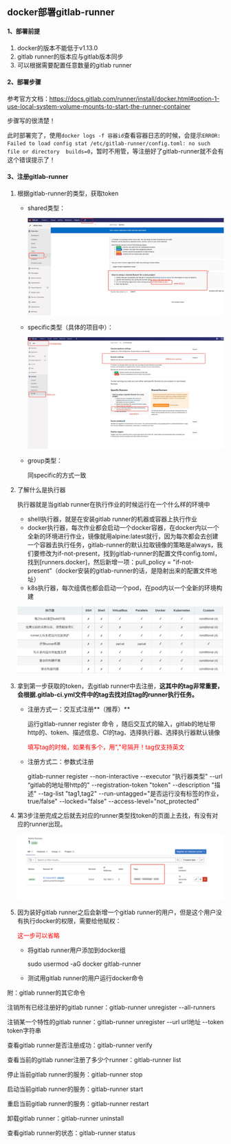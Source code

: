 ## docker部署gitlab-runner



#### 1、部署前提

1. docker的版本不能低于v1.13.0
2. gitlab runner的版本应与gitlab版本同步
3. 可以根据需要配置任意数量的gitlab runner





#### 2、部署步骤

参考官方文档：https://docs.gitlab.com/runner/install/docker.html#option-1-use-local-system-volume-mounts-to-start-the-runner-container

步骤写的很清楚！



此时部署完了，使用`docker logs -f 容器id`查看容器日志的时候，会提示`ERROR: Failed to load config stat /etc/gitlab-runner/config.toml: no such file or directory  builds=0`，暂时不用管，等注册好了gitlab-runner就不会有这个错误提示了！



#### 3、注册gitlab-runner

1. 根据gitlab-runner的类型，获取token

   - shared类型：

     ![avatar](../images/20.jpg)

   - specific类型（具体的项目中）：

     ![avatar](../images/1.jpg)

   - group类型：

     同specific的方式一致

2. 了解什么是执行器

   执行器就是当gitlab runner在执行作业的时候运行在一个什么样的环境中

   - shell执行器，就是在安装gitlab runner的机器或容器上执行作业
   - docker执行器，每次作业都会启动一个docker容器，在docker内以一个全新的环境进行作业，镜像就用alpine:latest就行，因为每次都会去创建一个容器去执行任务，gitlab-runner的默认拉取镜像的策略是always，我们要修改为if-not-present，找到gitlab-runner的配置文件config.toml，找到[runners.docker]，然后新增一项：pull_policy = "if-not-present”（docker安装的gitlab-runner的话，是隐射出来的配置文件地址）
   - k8s执行器，每次组偶也都会启动一个pod，在pod内以一个全新的环境构建

   ![avatar](../images/6.jpg)



3. 拿到第一步获取的token，去gitlab runner中去注册，**这其中的tag非常重要，会根据.gitlab-ci.yml文件中的tag去找对应tag的runner执行任务。**

   - 注册方式一：交互式注册**（推荐）**

     运行gitlab-runner register 命令 ，随后交互式的输入，gitlab的地址带http的、token、描述信息、CI的tag、选择执行器、选择执行器默认镜像

     <font color="red">填写tag的时候，如果有多个，用","号隔开！tag仅支持英文</font>

     

   - 注册方式二：参数式注册

     gitlab-runner register --non-interactive --executor “执行器类型" --url “gitlab的地址带http的" --registration-token "token" --description "描述" --tag-list "tag1,tag2" --run-untagged="是否运行没有标签的作业，true/false" --locked="false" --access-level="not_protected"

   

4. 第3步注册完成之后就去对应的runner类型找token的页面上去找，有没有对应的runner出现。

   ![avatar](../images/WechatIMG606.png)

5. 因为装好gitlab runner之后会新增一个gitlab runner的用户，但是这个用户没有执行docker的权限，需要给他赋权：

   <font color="red">这一步可以省略</font>

   - 将gitlab runner用户添加到docker组

     sudo usermod -aG docker gitlab-runner

   - 测试用gitlab runner的用户运行docker命令

     







附：gitlab runner的其它命令

注销所有已经注册好的gitlab runner：gitlab-runner unregister --all-runners

注销某一个特性的gitlab runner：gitlab-runner unregister --url url地址 --token token字符串

查看gitlab runner是否注册成功：gitlab-runner verify

查看当前的gitlab runner注册了多少个runner：gitlab-runner list

停止当前gitlab runner的服务：gitlab-runner stop

启动当前gitlab runner的服务：gitlab-runner start

重启当前gitlab runner的服务：gitlab-runner restart

卸载gitlab runner：gitlab-runner uninstall

查看gitlab runner的状态：gitlab-runner status